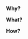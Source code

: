 <!-- The most simplified version of Conventional Commits for PR titles. -->
<!-- allowed prefixes: `feat`, `fix`, `chore`, `ci`, `docs`, `test` -->
<!-- module names: the full name of the top-level module whose modifications were the reason for creating the PR or an accepted abbreviation, which should be specified in the rustdoc of the corresponding module -->

**Why?**
<!-- It makes more sense to add a link to the issue here, adding context as to whether this PR is the final or partial insertion of it. If there is no issue, there should be a short description of why the change is needed here -->

**What?**
<!-- A short description of what this PR brings to the project. For example "split module A into two parts" or "added implementation of B". -->

**How?**
<!-- An explanation of how it was done. This paragraph should be the context for reading already diff, so that the reviewer keeps in mind that these changes were made in this way for such purposes. -->

<!-- BREAKING_CHANGE: after stabilization -->
<!-- **Tested?** section after stabilization -->
